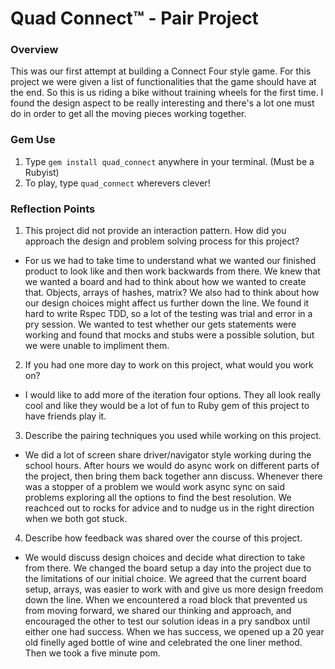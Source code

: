 # Quad Connect™ - Pair Project
### Overview
  This was our first attempt at building a Connect Four style game. For this project we were given a list of functionalities that the game should have at the end. So this is us riding a bike without training wheels for the first time. I found the design aspect to be really interesting and there's a lot one must do in order to get all the moving pieces working together. 

### Gem Use
1. Type `gem install quad_connect` anywhere in your terminal. (Must be a Rubyist)
2. To play, type `quad_connect` wherevers clever!

### Reflection Points
1. This project did not provide an interaction pattern. How did you approach the design and problem solving process for this project?

- For us we had to take time to understand what we wanted our finished product to look like and then work backwards from there. We knew that we wanted a board and had to think about how we wanted to create that. Objects, arrays of hashes, matrix? We also had to think about how our design choices might affect us further down the line. We found it hard to write Rspec TDD, so a lot of the testing was trial and error in a pry session. We wanted to test whether our gets statements were working and found that mocks and stubs were a possible solution, but we were unable to impliment them. 

2. If you had one more day to work on this project, what would you work on?

- I would like to add more of the iteration four options. They all look really cool and like they would be a lot of fun to Ruby gem of this project to have friends play it. 

3. Describe the pairing techniques you used while working on this project.

- We did a lot of screen share driver/navigator style working during the school hours. After hours we would do async work on different parts of the project, then bring them back together ann discuss. Whenever there was a stopper of a problem we would work async sync on said problems exploring all the options to find the best resolution. We reachced out to rocks for advice and to nudge us in the right direction when we both got stuck. 

4. Describe how feedback was shared over the course of this project.

- We would discuss design choices and decide what direction to take from there. We changed the board setup a day into the project due to the limitations of our initial choice. We agreed that the current board setup, arrays, was easier to work with and give us more design freedom down the line. When we encountered a road block that prevented us from moving forward, we shared our thinking and approach, and encouraged the other to test our solution ideas in a pry sandbox until either one had success. When we has success, we opened up a 20 year old finelly aged bottle of wine and celebrated the one liner method. Then we took a five minute pom. 
